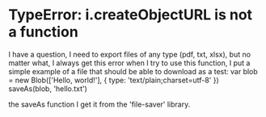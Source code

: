 
# TypeError: i.createObjectURL is not a function

I have a question, I need to export files of any type (pdf, txt, xlsx), but no matter what, I always get this error when I try to use this function, I put a simple example of a file that should be able to download as a test:
  var blob = new Blob(['Hello, world!'], { type: 'text/plain;charset=utf-8' })
  saveAs(blob, 'hello.txt')

the saveAs function I get it from the 'file-saver' library.

        